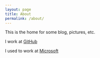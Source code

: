 ```yaml
---
layout: page
title: About
permalink: /about/
---
```


This is the home for some blog, pictures, etc.

I work at [GitHub](https://github.com/olicea)

I used to work at [Microsoft](https://www.microsoft.com/en-us/)